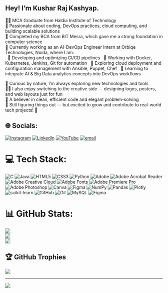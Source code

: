  ## Hey! I’m Kushar Raj Kashyap.

👨‍🎓 MCA Graduate from Haldia Institute of Technology<br/>
🧠 Passionate about coding, DevOps practices, cloud computing, and building scalable solutions<br/>
🏫 Completed my BCA from BIT Mesra, which gave me a strong foundation in computer science<br/>
💼 Currently working as an AI-DevOps Engineer Intern at Orbiqe Technologies, Noida, where I am:<br/>
  🔹 Developing and optimizing CI/CD pipelines
  🔹 Working with Docker, Kubernetes, Jenkins, Git for automation
  🔹 Exploring cloud deployment and configuration management with Ansible, Puppet, Chef
  🔹 Learning to integrate AI & Big Data analytics concepts into DevOps workflows

👀 Curious by nature, I’m always exploring new technologies and tools<br/>
👨‍💻 I also enjoy switching to the creative side — designing logos, posters, and web layouts just for fun<br/>
🍃 A believer in clean, efficient code and elegant problem-solving<br/>
💫 Still figuring things out — but excited to grow and contribute to real-world tech projects! 🚀<br/>


## 🌐 Socials:
[![Instagram](https://img.shields.io/badge/Instagram-%23E4405F.svg?logo=Instagram&logoColor=white)](https://instagram.com/iamkrk11) [![LinkedIn](https://img.shields.io/badge/LinkedIn-%230077B5.svg?logo=linkedin&logoColor=white)](https://linkedin.com/in/kushar-raj-kashyap) [![YouTube](https://img.shields.io/badge/YouTube-%23FF0000.svg?logo=YouTube&logoColor=white)](https://youtube.com/@https://www.youtube.com/channel/UCHm7jxW533dBOwrGGkX0OpA) [![email](https://img.shields.io/badge/Email-D14836?logo=gmail&logoColor=white)](mailto:kusharraj11@gmail.com) 

# 💻 Tech Stack:
![C](https://img.shields.io/badge/c-%2300599C.svg?style=for-the-badge&logo=c&logoColor=white) ![Java](https://img.shields.io/badge/java-%23ED8B00.svg?style=for-the-badge&logo=openjdk&logoColor=white) ![HTML5](https://img.shields.io/badge/html5-%23E34F26.svg?style=for-the-badge&logo=html5&logoColor=white) ![CSS3](https://img.shields.io/badge/css3-%231572B6.svg?style=for-the-badge&logo=css3&logoColor=white) ![Python](https://img.shields.io/badge/python-3670A0?style=for-the-badge&logo=python&logoColor=ffdd54) ![Adobe](https://img.shields.io/badge/adobe-%23FF0000.svg?style=for-the-badge&logo=adobe&logoColor=white) ![Adobe Acrobat Reader](https://img.shields.io/badge/Adobe%20Acrobat%20Reader-EC1C24.svg?style=for-the-badge&logo=Adobe%20Acrobat%20Reader&logoColor=white) ![Adobe Creative Cloud](https://img.shields.io/badge/Adobe%20Creative%20Cloud-DA1F26.svg?style=for-the-badge&logo=Adobe%20Creative%20Cloud&logoColor=white) ![Adobe Fonts](https://img.shields.io/badge/Adobe%20Fonts-000B1D.svg?style=for-the-badge&logo=Adobe%20Fonts&logoColor=white) ![Adobe Premiere Pro](https://img.shields.io/badge/Adobe%20Premiere%20Pro-9999FF.svg?style=for-the-badge&logo=Adobe%20Premiere%20Pro&logoColor=white) ![Adobe Photoshop](https://img.shields.io/badge/adobe%20photoshop-%2331A8FF.svg?style=for-the-badge&logo=adobe%20photoshop&logoColor=white) ![Canva](https://img.shields.io/badge/Canva-%2300C4CC.svg?style=for-the-badge&logo=Canva&logoColor=white) ![Figma](https://img.shields.io/badge/figma-%23F24E1E.svg?style=for-the-badge&logo=figma&logoColor=white) ![NumPy](https://img.shields.io/badge/numpy-%23013243.svg?style=for-the-badge&logo=numpy&logoColor=white) ![Pandas](https://img.shields.io/badge/pandas-%23150458.svg?style=for-the-badge&logo=pandas&logoColor=white) ![Plotly](https://img.shields.io/badge/Plotly-%233F4F75.svg?style=for-the-badge&logo=plotly&logoColor=white) ![scikit-learn](https://img.shields.io/badge/scikit--learn-%23F7931E.svg?style=for-the-badge&logo=scikit-learn&logoColor=white) ![GitHub](https://img.shields.io/badge/github-%23121011.svg?style=for-the-badge&logo=github&logoColor=white) ![Git](https://img.shields.io/badge/git-%23F05033.svg?style=for-the-badge&logo=git&logoColor=white) ![MySQL](https://img.shields.io/badge/mysql-4479A1.svg?style=for-the-badge&logo=mysql&logoColor=white) ![Figma](https://img.shields.io/badge/figma-%23F24E1E.svg?style=for-the-badge&logo=figma&logoColor=white)

# 📊 GitHub Stats:
![](https://github-readme-stats.vercel.app/api?username=Kusharraj11&theme=dark&hide_border=false&include_all_commits=false&count_private=false)<br/>
![](https://nirzak-streak-stats.vercel.app/?user=Kusharraj11&theme=dark&hide_border=false)<br/>
![](https://github-readme-stats.vercel.app/api/top-langs/?username=Kusharraj11&theme=dark&hide_border=false&include_all_commits=false&count_private=false&layout=compact)

## 🏆 GitHub Trophies
![](https://github-profile-trophy.vercel.app/?username=Kusharraj11&theme=radical&no-frame=false&no-bg=true&margin-w=4)

---
[![](https://visitcount.itsvg.in/api?id=Kusharraj11&icon=0&color=0)](https://visitcount.itsvg.in)

<!-- Proudly created with GPRM ( https://gprm.itsvg.in ) -->
